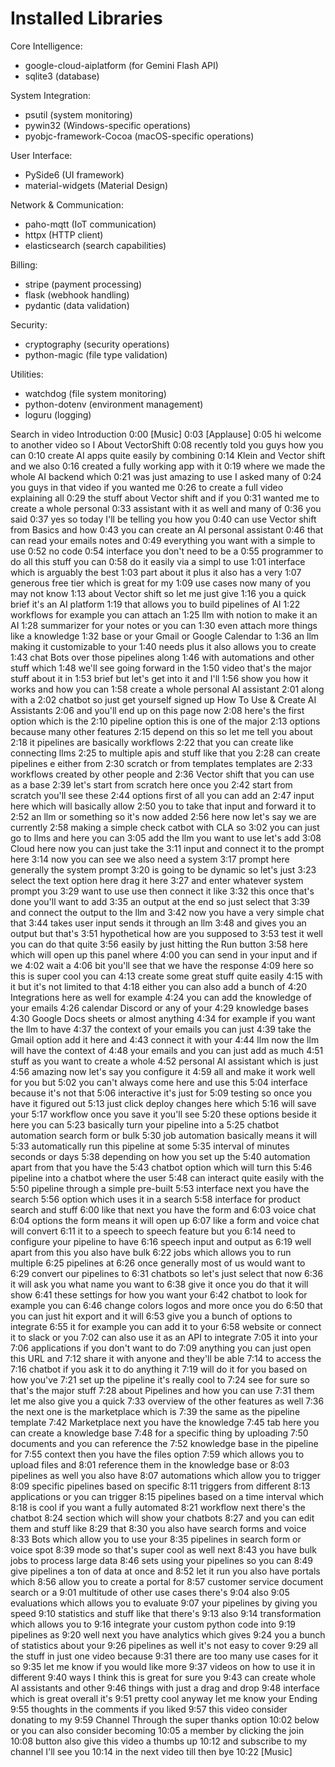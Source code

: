 # Installed Libraries

Core Intelligence:
- google-cloud-aiplatform (for Gemini Flash API)
- sqlite3 (database)

System Integration:
- psutil (system monitoring)
- pywin32 (Windows-specific operations)
- pyobjc-framework-Cocoa (macOS-specific operations)

User Interface:
- PySide6 (UI framework)
- material-widgets (Material Design)

Network & Communication:
- paho-mqtt (IoT communication)
- httpx (HTTP client)
- elasticsearch (search capabilities)

Billing:
- stripe (payment processing)
- flask (webhook handling)
- pydantic (data validation)

Security:
- cryptography (security operations)
- python-magic (file type validation)

Utilities:
- watchdog (file system monitoring)
- python-dotenv (environment management)
- loguru (logging)



Search in video
Introduction
0:00
[Music]
0:03
[Applause]
0:05
hi welcome to another video so I
About VectorShift
0:08
recently told you guys how you can
0:10
create AI apps quite easily by combining
0:14
Klein and Vector shift and we also
0:16
created a fully working app with it
0:19
where we made the whole AI backend which
0:21
was just amazing to use I asked many of
0:24
you guys in that video if you wanted me
0:26
to create a full video explaining all
0:29
the stuff about Vector shift and if you
0:31
wanted me to create a whole personal
0:33
assistant with it as well and many of
0:36
you said
0:37
yes so today I'll be telling you how you
0:40
can use Vector shift from Basics and how
0:43
you can create an AI personal assistant
0:46
that can read your emails notes and
0:49
everything you want with a simple to use
0:52
no code
0:54
interface you don't need to be a
0:55
programmer to do all this stuff you can
0:58
do it easily via a simpl to use
1:01
interface which is arguably the best
1:03
part about it plus it also has a very
1:07
generous free tier which is great for my
1:09
use cases now many of you may not know
1:13
about Vector shift so let me just give
1:16
you a quick brief it's an AI platform
1:19
that allows you to build pipelines of AI
1:22
workflows for example you can attach an
1:25
llm with notion to make it an AI
1:28
summarizer for your notes or you can
1:30
even attach more things like a knowledge
1:32
base or your Gmail or Google Calendar to
1:36
an llm making it customizable to your
1:40
needs plus it also allows you to create
1:43
chat Bots over those pipelines along
1:46
with automations and other stuff which
1:48
we'll see going forward in the
1:50
video that's the major stuff about it in
1:53
brief but let's get into it and I'll
1:56
show you how it works and how you can
1:58
create a whole personal AI assistant
2:01
along with a
2:02
chatbot so just get yourself signed up
How To Use & Create AI Assistants
2:06
and you'll end up on this page now
2:08
here's the first option which is the
2:10
pipeline option this is one of the major
2:13
options because many other features
2:15
depend on this so let me tell you about
2:18
it pipelines are basically workflows
2:22
that you can create like connecting llms
2:25
to multiple apis and stuff like that you
2:28
can create pipelines e either from
2:30
scratch or from templates templates are
2:33
workflows created by other people and
2:36
Vector shift that you can use as a base
2:39
let's start from scratch here once you
2:42
start from scratch you'll see these
2:44
options first of all you can add an
2:47
input here which will basically allow
2:50
you to take that input and forward it to
2:52
an llm or something so it's now added
2:56
here now let's say we are currently
2:58
making a simple check catbot with CLA so
3:02
you can just go to llms and here you can
3:05
add the llm you want to use let's add
3:08
Cloud here now you can just take the
3:11
input and connect it to the prompt here
3:14
now you can see we also need a system
3:17
prompt here generally the system prompt
3:20
is going to be dynamic so let's just
3:23
select the text option here drag it here
3:27
and enter whatever system prompt you
3:29
want to use use then connect it like
3:32
this once that's done you'll want to add
3:35
an output at the end so just select that
3:39
and connect the output to the llm and
3:42
now you have a very simple chat that
3:44
takes user input sends it through an llm
3:48
and gives you an output but that's
3:51
hypothetical how are you supposed to
3:53
test it well you can do that quite
3:56
easily by just hitting the Run button
3:58
here which will open up this panel where
4:00
you can send in your input and if we
4:02
wait a
4:06
bit you'll see that we have the response
4:09
here so this is super cool you can
4:13
create some great stuff quite easily
4:15
with it but it's not limited to that
4:18
either you can also add a bunch of
4:20
Integrations here as well for example
4:24
you can add the knowledge of your emails
4:26
calendar Discord or any of your
4:29
knowledge bases
4:30
Google Docs sheets or almost anything
4:34
for example if you want the llm to have
4:37
the context of your emails you can just
4:39
take the Gmail option add it here and
4:43
connect it with your
4:44
llm now the llm will have the context of
4:48
your emails and you can just add as much
4:51
stuff as you want to create a whole
4:52
personal AI assistant which is just
4:56
amazing now let's say you configure it
4:59
all and make it work well for you but
5:02
you can't always come here and use this
5:04
interface because it's not that
5:06
interactive it's just for
5:09
testing so once you have it figured out
5:13
just click deploy changes here which
5:16
will save your
5:17
workflow once you save it you'll see
5:20
these options beside it here you can
5:23
basically turn your pipeline into a
5:25
chatbot automation search form or bulk
5:30
job automation basically means it will
5:33
automatically run this pipeline at some
5:35
interval of minutes seconds or days
5:38
depending on how you set up the
5:40
automation apart from that you have the
5:43
chatbot option which will turn this
5:46
pipeline into a chatbot where the user
5:48
can interact quite easily with the
5:50
pipeline through a simple pre-built
5:53
interface next you have the search
5:56
option which uses it in a search
5:58
interface for product search and stuff
6:00
like that next you have the form and
6:03
voice chat
6:04
options the form means it will open up
6:07
like a form and voice chat will convert
6:11
it to a speech to speech feature but you
6:14
need to configure your pipeline to have
6:16
speech input and output as
6:19
well apart from this you also have bulk
6:22
jobs which allows you to run multiple
6:25
pipelines at
6:26
once generally most of us would want to
6:29
convert our pipelines to
6:31
chatbots so let's just select that now
6:36
it will ask you what name you want to
6:38
give it once you do that it will show
6:41
these settings for how you want your
6:42
chatbot to look for example you can
6:46
change colors logos and more once you do
6:50
that you can just hit export and it will
6:53
give you a bunch of options to integrate
6:55
it for example you can add it to your
6:58
website or connect it to slack or you
7:02
can also use it as an API to integrate
7:05
it into your
7:06
applications if you don't want to do
7:09
anything you can just open this URL and
7:12
share it with anyone and they'll be able
7:14
to access the
7:16
chatbot if you ask it to do anything it
7:19
will do it for you based on how you've
7:21
set up the pipeline it's really cool to
7:24
see for sure so that's the major stuff
7:28
about Pipelines and how you can use
7:31
them let me also give you a quick
7:33
overview of the other features as well
7:36
the next one is the marketplace which is
7:39
the same as the pipeline template
7:42
Marketplace next you have the knowledge
7:45
tab here you can create a knowledge base
7:48
for a specific thing by uploading
7:50
documents and you can reference the
7:52
knowledge base in the pipeline for
7:55
context then you have the files option
7:59
which allows you to upload files and
8:01
reference them in the knowledge base or
8:03
pipelines as well you also have
8:07
automations which allow you to trigger
8:09
specific pipelines based on specific
8:11
triggers from different
8:13
applications or you can trigger
8:15
pipelines based on a time interval which
8:18
is cool if you want a fully automated
8:21
workflow next there's the chatbot
8:24
section which will show your chatbots
8:27
and you can edit them and stuff like
8:29
that
8:30
you also have search forms and voice
8:33
Bots which allow you to use your
8:35
pipelines in search form or voice spot
8:39
mode so that's super cool as well next
8:43
you have bulk jobs to process large data
8:46
sets using your pipelines so you can
8:49
give pipelines a ton of data at once and
8:52
let it run you also have portals which
8:56
allow you to create a portal for
8:57
customer service document search or a
9:01
multitude of other use cases there's
9:04
also
9:05
evaluations which allows you to evaluate
9:07
your pipelines by giving you speed
9:10
statistics and stuff like that there's
9:13
also
9:14
transformation which allows you to
9:16
integrate your custom python code into
9:19
pipelines as
9:20
well next you have analytics which gives
9:24
you a bunch of statistics about your
9:26
pipelines as well it's not easy to cover
9:29
all the stuff in just one video because
9:31
there are too many use cases for it so
9:35
let me know if you would like more
9:37
videos on how to use it in different
9:40
ways I think this is great for sure you
9:43
can create whole AI assistants and other
9:46
things with just a drag and drop
9:48
interface which is great overall it's
9:51
pretty cool anyway let me know your
Ending
9:55
thoughts in the comments if you liked
9:57
this video consider donating to my
9:59
Channel Through the super thanks option
10:02
below or you can also consider becoming
10:05
a member by clicking the join
10:08
button also give this video a thumbs up
10:12
and subscribe to my channel I'll see you
10:14
in the next video till then bye
10:22
[Music]


